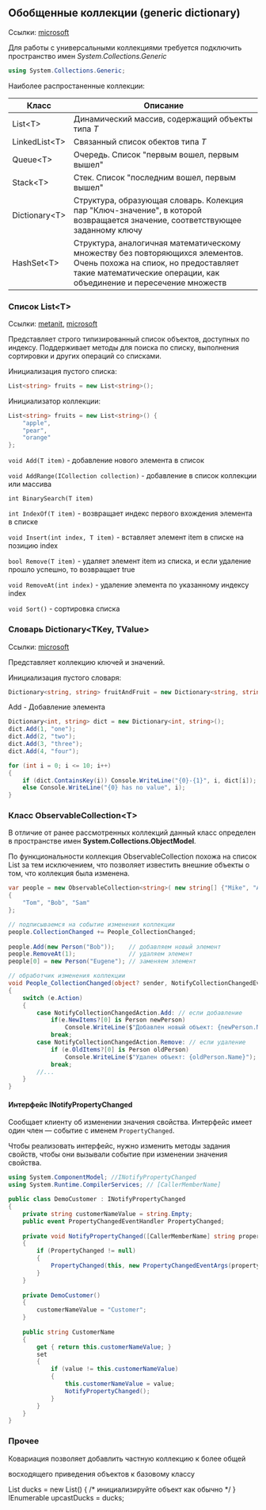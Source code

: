 ## Обобщенные коллекции (generic dictionary)

Ссылки: [microsoft](https://docs.microsoft.com/ru-ru/dotnet/api/system.collections.generic?view=netcore-3.0)

Для работы с универсальными коллекциями требуется подключить пространство имен *System.Collections.Generic*

```c#
using System.Collections.Generic;
```



Наиболее распростаненные коллекции:

|Класс|Описание|
| ---- | ---- |
|List\<T\>|Динамический массив, содержащий объекты типа *T*|
|LinkedList\<T\>|Связанный список обектов типа *T*|
|Queue\<T\>|Очередь. Список "первым вошел, первым вышел"|
|Stack\<T\>|Стек. Список "последним вошел, первым вышел"|
|Dictionary\<T\>|Структура, образующая словарь. Колекция пар "Ключ-значение", в которой возвращается значение, соответствующее заданному ключу|
|HashSet\<T\>|Структура, аналогичная математическому множеству без повторяющихся элементов. Очень похожа на спиок, но предоставляет такие математические операции, как объединение и пересечение множеств|




### Список List\<T\>
Ссылки: [metanit](https://metanit.com/sharp/tutorial/4.5.php), [microsoft](https://docs.microsoft.com/ru-ru/dotnet/api/system.collections.generic.list-1?view=netcore-3.0)

Представляет строго типизированный список объектов, доступных по индексу. Поддерживает методы для поиска по списку, выполнения сортировки и других операций со списками.



Инициализация пустого списка:

```c#
List<string> fruits = new List<string>();
```

Инициализатор коллекции:

```c#
List<string> fruits = new List<string>() {
    "apple",
    "pear",
    "orange"
};
```



`void Add(T item)` - добавление нового элемента в список

`void AddRange(ICollection collection)` - добавление в список коллекции или массива

`int BinarySearch(T item)`

`int IndexOf(T item)` - возвращает индекс первого вхождения элемента в списке

`void Insert(int index, T item)` - вставляет элемент item в списке на позицию index

`bool Remove(T item)` - удаляет элемент item из списка, и если удаление прошло успешно, то возвращает true

`void RemoveAt(int index)` - удаление элемента по указанному индексу index

`void Sort()` - сортировка списка



### Словарь Dictionary\<TKey, TValue\>

Ссылки: [microsoft](https://docs.microsoft.com/ru-ru/dotnet/api/system.collections.generic.dictionary-2?view=net-5.0)

Представляет коллекцию ключей и значений.

Инициализация пустого словаря:

```c#
Dictionary<string, string> fruitAndFruit = new Dictionary<string, string>();
```

Add - Добавление элемента

```c#
Dictionary<int, string> dict = new Dictionary<int, string>();
dict.Add(1, "one");
dict.Add(2, "two");
dict.Add(3, "three");
dict.Add(4, "four");

for (int i = 0; i <= 10; i++)
{
    if (dict.ContainsKey(i)) Console.WriteLine("{0}-{1}", i, dict[i]);
    else Console.WriteLine("{0} has no value", i);
}
```





### Класс ObservableCollection\<T\>

В отличие от ранее рассмотренных коллекций данный класс определен в пространстве имен **System.Collections.ObjectModel**.

По функциональности коллекция ObservableCollection похожа на список List за тем исключением, что позволяет известить внешние объекты о том, что коллекция была изменена.

```c#
var people = new ObservableCollection<string>( new string[] {"Mike", "Alice", "Kate" })
{
    "Tom", "Bob", "Sam"
};

// подписываемся на событие изменения коллекции
people.CollectionChanged += People_CollectionChanged;
 
people.Add(new Person("Bob"));    // добавляем новый элемент
people.RemoveAt(1);               // удаляем элемент
people[0] = new Person("Eugene"); // заменяем элемент

// обработчик изменения коллекции
void People_CollectionChanged(object? sender, NotifyCollectionChangedEventArgs e)
{
    switch (e.Action)
    {
    	case NotifyCollectionChangedAction.Add: // если добавление
            if(e.NewItems?[0] is Person newPerson)
                Console.WriteLine($"Добавлен новый объект: {newPerson.Name}");
            break;
        case NotifyCollectionChangedAction.Remove: // если удаление
            if (e.OldItems?[0] is Person oldPerson)
                Console.WriteLine($"Удален объект: {oldPerson.Name}");
            break;
        //...
    }
}
```



#### Интерфейс INotifyPropertyChanged

Сообщает клиенту об изменении значения свойства. Интерфейс имеет один член — событие с именем `PropertyChanged`.

Чтобы реализовать интерфейс, нужно изменить методы задания свойств, чтобы они вызывали событие при изменении значения свойства.

```c#
using System.ComponentModel; //INotifyPropertyChanged
using System.Runtime.CompilerServices; // [CallerMemberName]

public class DemoCustomer : INotifyPropertyChanged
{
    private string customerNameValue = string.Empty;
    public event PropertyChangedEventHandler PropertyChanged;
    
    private void NotifyPropertyChanged([CallerMemberName] string propertyName = "")
    {
        if (PropertyChanged != null)
        {
            PropertyChanged(this, new PropertyChangedEventArgs(propertyName));
        }
    }
    
    private DemoCustomer()
    {
        customerNameValue = "Customer";
    }
    
    public string CustomerName
    {
        get { return this.customerNameValue; }
        set
        {
            if (value != this.customerNameValue)
            {
                this.customerNameValue = value;
                NotifyPropertyChanged();
            }
        }
    }
}
```



### Прочее

Ковариация позволяет добавлить частную коллекцию к более общей

 восходящего приведения объектов к базовому классу

List ducks = new List() { /* инициализируйте объект как обычно */ }
IEnumerable upcastDucks = ducks;